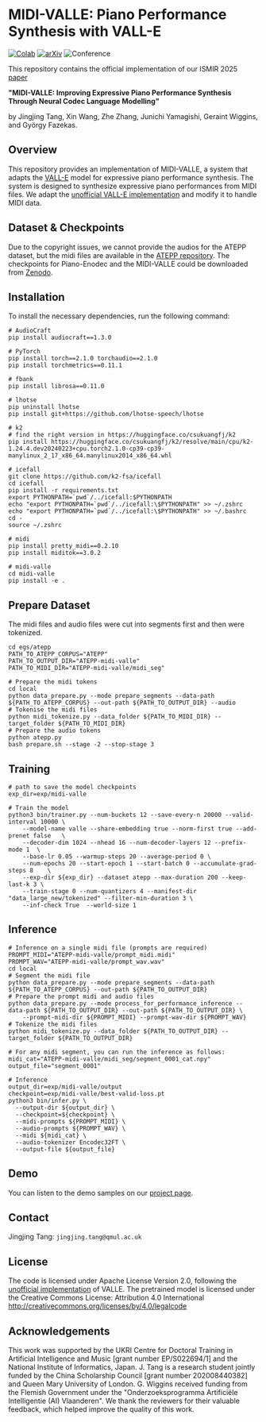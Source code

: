 # MIDI-VALLE: Piano Performance Synthesis with VALL-E
[![Colab](https://colab.research.google.com/assets/colab-badge.svg)](https://colab.research.google.com/drive/1J16U55C-uBYgMDasUC7-Ku8zirzjFVQb?usp=sharing)
[![arXiv](https://img.shields.io/badge/arXiv-2501.10222v1-b31b1b.svg)](https://arxiv.org/abs/2501.10222v1)
![Conference](https://img.shields.io/badge/Conference-ISMIR%202025-blue)

This repository contains the official implementation of our ISMIR 2025 [paper](https://ieeexplore.ieee.org/stamp/stamp.jsp?arnumber=10890623)

**"MIDI-VALLE: Improving Expressive Piano Performance Synthesis Through Neural Codec Language Modelling"**

by Jingjing Tang, Xin Wang, Zhe Zhang, Junichi Yamagishi, Geraint Wiggins, and György Fazekas.

## Overview
This repository provides an implementation of MIDI-VALLE, a system that adapts the [VALL-E]((https://arxiv.org/abs/2301.02111)) model for expressive piano performance synthesis. The system is designed to synthesize expressive piano performances from MIDI files. We adapt the [unofficial VALL-E implementation](https://github.com/lifeiteng/vall-e) and modify it to handle MIDI data.

## Dataset & Checkpoints
Due to the copyright issues, we cannot provide the audios for the ATEPP dataset, but the midi files are available in the [ATEPP repository](https://github.com/tangjjbetsy/ATEPP). The checkpoints for Piano-Enodec and the MIDI-VALLE could be downloaded from [Zenodo](). 

## Installation
To install the necessary dependencies, run the following command:
```
# AudioCraft
pip install audiocraft==1.3.0

# PyTorch
pip install torch==2.1.0 torchaudio==2.1.0
pip install torchmetrics==0.11.1

# fbank
pip install librosa==0.11.0

# lhotse
pip uninstall lhotse
pip install git+https://github.com/lhotse-speech/lhotse

# k2
# find the right version in https://huggingface.co/csukuangfj/k2
pip install https://huggingface.co/csukuangfj/k2/resolve/main/cpu/k2-1.24.4.dev20240223+cpu.torch2.1.0-cp39-cp39-manylinux_2_17_x86_64.manylinux2014_x86_64.whl

# icefall
git clone https://github.com/k2-fsa/icefall
cd icefall
pip install -r requirements.txt
export PYTHONPATH=`pwd`/../icefall:$PYTHONPATH
echo "export PYTHONPATH=`pwd`/../icefall:\$PYTHONPATH" >> ~/.zshrc
echo "export PYTHONPATH=`pwd`/../icefall:\$PYTHONPATH" >> ~/.bashrc
cd -
source ~/.zshrc

# midi
pip install pretty_midi==0.2.10
pip install miditok==3.0.2

# midi-valle
cd midi-valle
pip install -e .
```

## Prepare Dataset
The midi files and audio files were cut into segments first and then were tokenized.

```
cd egs/atepp
PATH_TO_ATEPP_CORPUS="ATEPP"
PATH_TO_OUTPUT_DIR="ATEPP-midi-valle"
PATH_TO_MIDI_DIR="ATEPP-midi-valle/midi_seg"

# Prepare the midi tokens
cd local
python data_prepare.py --mode prepare_segments --data-path ${PATH_TO_ATEPP_CORPUS} --out-path ${PATH_TO_OUTPUT_DIR} --audio
# Tokenise the midi files
python midi_tokenize.py --data_folder ${PATH_TO_MIDI_DIR} --target_folder ${PATH_TO_MIDI_DIR}
# Prepare the audio tokens
python atepp.py
bash prepare.sh --stage -2 --stop-stage 3
```

## Training
```
# path to save the model checkpoints
exp_dir=exp/midi-valle 

# Train the model
python3 bin/trainer.py --num-buckets 12 --save-every-n 20000 --valid-interval 10000 \
    --model-name valle --share-embedding true --norm-first true --add-prenet false   \
    --decoder-dim 1024 --nhead 16 --num-decoder-layers 12 --prefix-mode 1  \
    --base-lr 0.05 --warmup-steps 20 --average-period 0 \
    --num-epochs 20 --start-epoch 1 --start-batch 0 --accumulate-grad-steps 8    \
    --exp-dir ${exp_dir} --dataset atepp --max-duration 200 --keep-last-k 3 \
    --train-stage 0 --num-quantizers 4 --manifest-dir "data_large_new/tokenized" --filter-min-duration 3 \
    --inf-check True  --world-size 1
```

## Inference
```
# Inference on a single midi file (prompts are required)
PROMPT_MIDI="ATEPP-midi-valle/prompt_midi.midi"
PROMPT_WAV="ATEPP-midi-valle/prompt_wav.wav"
cd local
# Segment the midi file
python data_prepare.py --mode prepare_segments --data-path ${PATH_TO_ATEPP_CORPUS} --out-path ${PATH_TO_OUTPUT_DIR}
# Prepare the prompt midi and audio files
python data_prepare.py --mode process_for_performance_inference --data-path ${PATH_TO_OUTPUT_DIR} --out-path ${PATH_TO_OUTPUT_DIR} \
    --prompt-midi-dir ${PROMPT_MIDI} --prompt-wav-dir ${PROMPT_WAV}
# Tokenize the midi files
python midi_tokenize.py --data_folder ${PATH_TO_OUTPUT_DIR} --target_folder ${PATH_TO_OUTPUT_DIR}

# For any midi segment, you can run the inference as follows:
midi_cat="ATEPP-midi-valle/midi_seg/segment_0001_cat.npy"
output_file="segment_0001"

# Inference
output_dir=exp/midi-valle/output
checkpoint=exp/midi-valle/best-valid-loss.pt
python3 bin/infer.py \
  --output-dir ${output_dir} \
  --checkpoint=${checkpoint} \
  --midi-prompts ${PROMPT_MIDI} \
  --audio-prompts ${PROMPT_WAV} \
  --midi ${midi_cat} \
  --audio-tokenizer Encodec32FT \
  --output-file ${output_file}
```

## Demo
You can listen to the demo samples on our [project page](https://tangjjbetsy.github.io/MIDI-VALLE/).

## Contact
Jingjing Tang: `jingjing.tang@qmul.ac.uk`

## License
The code is licensed under Apache License Version 2.0, following the [unofficial implementation](https://github.com/lifeiteng/vall-e) of VALLE. The pretrained model is licensed under the Creative Commons License: Attribution 4.0 International http://creativecommons.org/licenses/by/4.0/legalcode

## Acknowledgements
This work was supported by the UKRI Centre for Doctoral Training in Artificial Intelligence and Music [grant number EP/S022694/1] and the National Institute of Informatics, Japan. J. Tang is a research student jointly funded by the China Scholarship Council [grant number 202008440382] and Queen Mary University of London. G. Wiggins received funding from the Flemish Government under the "Onderzoeksprogramma Artificiële Intelligentie (AI) Vlaanderen". We thank the reviewers for their valuable feedback, which helped improve the quality of this work.